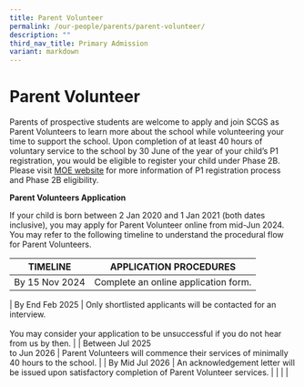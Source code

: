 ```yaml
---
title: Parent Volunteer
permalink: /our-people/parents/parent-volunteer/
description: ""
third_nav_title: Primary Admission
variant: markdown
---
```

# **Parent Volunteer**

Parents of prospective students are welcome to apply and join SCGS as Parent Volunteers to learn more about the school while volunteering your time to support the school. Upon completion of at least 40 hours of voluntary service to the school by 30 June of the year of your child’s P1 registration, you would be eligible to register your child under Phase 2B. Please visit [MOE website](https://www.moe.gov.sg/primary/p1-registration/registration-phases-key-dates?pt=2B) for more information of P1 registration process and Phase 2B eligibility.

**Parent Volunteers Application**

If your child is born between 2 Jan 2020 and 1 Jan 2021 (both dates inclusive), you may apply for Parent Volunteer online from mid-Jun 2024.  You may refer to the following timeline to understand the procedural flow for Parent Volunteers.

| TIMELINE 	| APPLICATION PROCEDURES 	|
|---	|---	|
| By 15 Nov 2024 	| Complete an online application form.   | 

| By End Feb 2025 	| Only shortlisted applicants will be contacted for an interview.<br><br>You may consider your application to be unsuccessful if you do not hear from us by then.  	|
| Between Jul 2025<br>to Jun 2026 	| Parent Volunteers will commence their services of minimally 40 hours to the school. 	|
| By Mid Jul 2026 	| An acknowledgement letter will be issued upon satisfactory completion of Parent Volunteer services. 	|
|  	|  	|
